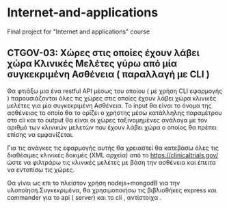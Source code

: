 # Internet-and-applications
Final project for "Internet and applications" course


## CTGOV-03: Χώρες στις οποίες έχουν λάβει χώρα Κλινικές Μελέτες γύρω από μία συγκεκριμένη Ασθένεια ( παραλλαγή με CLI ) 
Θα φτιάξω μια   ένα restful API  μέσως του οποίου ( με χρήση CLI εφαρμογής )  παρουσιάζονται όλες τις χώρες στις οποίες έχουν λάβει χώρα κλινικές μελέτες για μία συγκεκριμένη Ασθένεια. Το input θα είναι το όνομα της ασθένειας το οποίο θα το ορίζει ο χρήστης μέσω κατάλληλης παραμέτρου στο cli  και το output θα είναι οι χώρες ταξινομημένες ανάλογα με τον αριθμό των κλινικών μελετών που έχουν λάβει χώρα ο οποίος θα πρέπει επίσης να εμφανίζεται. 

Για τις ανάγκες τις εφαρμογής αυτής θα χρειαστεί θα κατεβάσω όλες τις διαθέσιμες κλινικές δοκιμές (XML αρχεία) από το https://clinicaltrials.gov/ ώστε  να φιλτράρω τις κλινικές μελέτες με βάση την ασθένεια και έπειτα να εντοπίσω τις χώρες. 

Θα γίνει ως επι το πλείστον χρήση nodejs+mongodB για την υλοποίηση.Συγκεκριμένα, θα χρησιμοποιήσω τις βιβλιοθήκες express και commander για το api ( server)  και το cli , αντίστοιχα .
